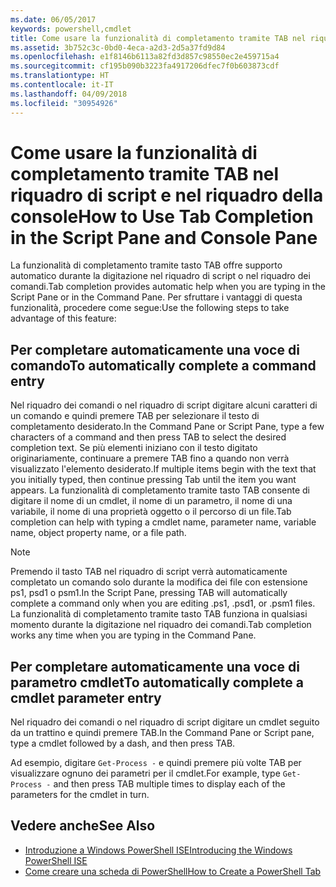```yaml
---
ms.date: 06/05/2017
keywords: powershell,cmdlet
title: Come usare la funzionalità di completamento tramite TAB nel riquadro di script e nel riquadro della console
ms.assetid: 3b752c3c-0bd0-4eca-a2d3-2d5a37fd9d84
ms.openlocfilehash: e1f8146b6113a82fd3d857c98550ec2e459715a4
ms.sourcegitcommit: cf195b090b3223fa4917206dfec7f0b603873cdf
ms.translationtype: HT
ms.contentlocale: it-IT
ms.lasthandoff: 04/09/2018
ms.locfileid: "30954926"
---
```

# <a name="how-to-use-tab-completion-in-the-script-pane-and-console-pane"></a><span data-ttu-id="ec4cc-103">Come usare la funzionalità di completamento tramite TAB nel riquadro di script e nel riquadro della console</span><span class="sxs-lookup"><span data-stu-id="ec4cc-103">How to Use Tab Completion in the Script Pane and Console Pane</span></span>

<span data-ttu-id="ec4cc-104">La funzionalità di completamento tramite tasto TAB offre supporto automatico durante la digitazione nel riquadro di script o nel riquadro dei comandi.</span><span class="sxs-lookup"><span data-stu-id="ec4cc-104">Tab completion provides automatic help when you are typing in the Script Pane or in the Command Pane.</span></span> <span data-ttu-id="ec4cc-105">Per sfruttare i vantaggi di questa funzionalità, procedere come segue:</span><span class="sxs-lookup"><span data-stu-id="ec4cc-105">Use the following steps to take advantage of this feature:</span></span>

## <a name="to-automatically-complete-a-command-entry"></a><span data-ttu-id="ec4cc-106">Per completare automaticamente una voce di comando</span><span class="sxs-lookup"><span data-stu-id="ec4cc-106">To automatically complete a command entry</span></span>

<span data-ttu-id="ec4cc-107">Nel riquadro dei comandi o nel riquadro di script digitare alcuni caratteri di un comando e quindi premere TAB per selezionare il testo di completamento desiderato.</span><span class="sxs-lookup"><span data-stu-id="ec4cc-107">In the Command Pane or Script Pane, type a few characters of a command and then press TAB to select the desired completion text.</span></span> <span data-ttu-id="ec4cc-108">Se più elementi iniziano con il testo digitato originariamente, continuare a premere TAB fino a quando non verrà visualizzato l'elemento desiderato.</span><span class="sxs-lookup"><span data-stu-id="ec4cc-108">If multiple items begin with the text that you initially typed, then continue pressing Tab until the item you want appears.</span></span> <span data-ttu-id="ec4cc-109">La funzionalità di completamento tramite tasto TAB consente di digitare il nome di un cmdlet, il nome di un parametro, il nome di una variabile, il nome di una proprietà oggetto o il percorso di un file.</span><span class="sxs-lookup"><span data-stu-id="ec4cc-109">Tab completion can help with typing a cmdlet name, parameter name, variable name, object property name, or a file path.</span></span>

> [!NOTE]
> <span data-ttu-id="ec4cc-110">Premendo il tasto TAB nel riquadro di script verrà automaticamente completato un comando solo durante la modifica dei file con estensione ps1, psd1 o psm1.</span><span class="sxs-lookup"><span data-stu-id="ec4cc-110">In the Script Pane, pressing TAB will automatically complete a command only when you are editing .ps1, .psd1, or .psm1 files.</span></span> <span data-ttu-id="ec4cc-111">La funzionalità di completamento tramite tasto TAB funziona in qualsiasi momento durante la digitazione nel riquadro dei comandi.</span><span class="sxs-lookup"><span data-stu-id="ec4cc-111">Tab completion works any time when you are typing in the Command Pane.</span></span>

## <a name="to-automatically-complete-a-cmdlet-parameter-entry"></a><span data-ttu-id="ec4cc-112">Per completare automaticamente una voce di parametro cmdlet</span><span class="sxs-lookup"><span data-stu-id="ec4cc-112">To automatically complete a cmdlet parameter entry</span></span>

<span data-ttu-id="ec4cc-113">Nel riquadro dei comandi o nel riquadro di script digitare un cmdlet seguito da un trattino e quindi premere TAB.</span><span class="sxs-lookup"><span data-stu-id="ec4cc-113">In the Command Pane or Script pane, type a cmdlet followed by a dash, and then press TAB.</span></span>

<span data-ttu-id="ec4cc-114">Ad esempio, digitare `Get-Process -` e quindi premere più volte TAB per visualizzare ognuno dei parametri per il cmdlet.</span><span class="sxs-lookup"><span data-stu-id="ec4cc-114">For example, type `Get-Process -` and then press TAB multiple times to display each of the parameters for the cmdlet in turn.</span></span>

## <a name="see-also"></a><span data-ttu-id="ec4cc-115">Vedere anche</span><span class="sxs-lookup"><span data-stu-id="ec4cc-115">See Also</span></span>

- [<span data-ttu-id="ec4cc-116">Introduzione a Windows PowerShell ISE</span><span class="sxs-lookup"><span data-stu-id="ec4cc-116">Introducing the Windows PowerShell ISE</span></span>](Introducing-the-Windows-PowerShell-ISE.md)
- [<span data-ttu-id="ec4cc-117">Come creare una scheda di PowerShell</span><span class="sxs-lookup"><span data-stu-id="ec4cc-117">How to Create a PowerShell Tab</span></span>](How-to-Create-a-PowerShell-Tab-in-Windows-PowerShell-ISE.md)